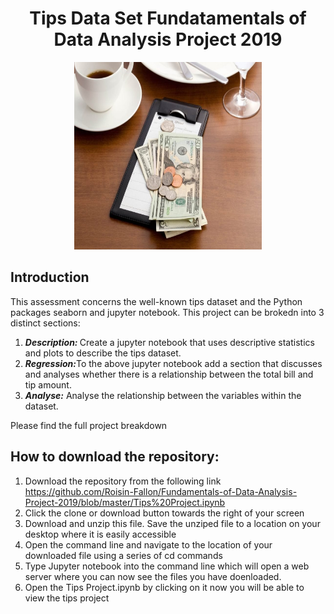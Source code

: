 <h1 align ="center">Tips Data Set Fundatamentals of Data Analysis Project 2019</h1>

<p align ="center"><img src="images/tip.jpg" alt="Tip at Restaurant " width="300" height="300" title="Tip"/></p>

## Introduction

This assessment concerns the well-known tips dataset and the Python packages seaborn and jupyter notebook. This project can be brokedn into 3 distinct sections: 

1. <b><i>Description: </i></b> Create a jupyter notebook that uses descriptive statistics and plots to describe the tips dataset.
2. <b><i>Regression:</i></b>To the above jupyter notebook add a section that discusses and analyses whether there is a relationship between the total bill and tip amount. 
3. <b><i>Analyse:</i></b> Analyse the relationship between the variables within the dataset. 

Please find the full project breakdown 

## How to download the repository:
1. Download the repository from the following link https://github.com/Roisin-Fallon/Fundamentals-of-Data-Analysis-Project-2019/blob/master/Tips%20Project.ipynb
2. Click the clone or download button towards the right of your screen
3. Download and unzip this file. Save the unziped file to a location on your desktop where it is easily accessible
4. Open the command line and navigate to the location of your downloaded file using a series of cd commands 
5. Type Jupyter notebook into the command line which will open a web server where you can now see the files you have doenloaded. 
6. Open the Tips Project.ipynb by clicking  on it now you will be able to view the tips project

